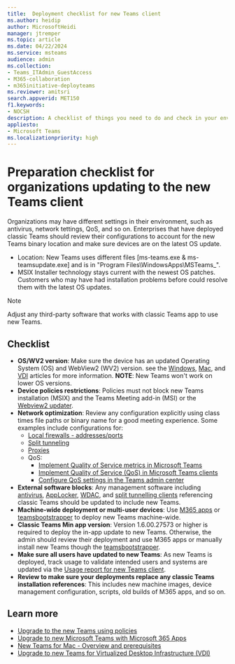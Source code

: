 ```yaml
---
title:  Deployment checklist for new Teams client
ms.author: heidip
author: MicrosoftHeidi
manager: jtremper
ms.topic: article
ms.date: 04/22/2024
ms.service: msteams
audience: admin
ms.collection: 
- Teams_ITAdmin_GuestAccess
- M365-collaboration
- m365initiative-deployteams
ms.reviewer: amitsri
search.appverid: MET150
f1.keywords:
- NOCSH
description: A checklist of things you need to do and check in your environment prior to moving from the classic Teams client to the new Teams client. Helpful for medium and large business specifically.
appliesto: 
- Microsoft Teams
ms.localizationpriority: high
---
```


# Preparation checklist for organizations updating to the new Teams client

Organizations may have different settings in their environment, such as antivirus, network tettings, QoS, and so on. Enterprises that have deployed classic Teams should review their configurations to account for the new Teams binary location and make sure devices are on the latest OS update.

- Location: New Teams uses different files [ms-teams.exe & ms-teamsupdate.exe] and is in "Program Files\WindowsApps\MSTeams_<appversion>\".
- MSIX Installer technology stays current with the newest OS patches. Customers who may have had installation problems before could resolve them with the latest OS updates.

> [!NOTE]
> Adjust any third-party software that works with classic Teams app to use new Teams.

## Checklist

- **OS/WV2 version**: Make sure the device has an updated Operating System (OS) and WebView2 (WV2) version. see the [Windows](new-teams-bulk-install-client.md), [Mac](new-teams-mac-install-prerequisites.md), and [VDI](new-teams-vdi-requirements-deploy.md) articles for more information. **NOTE**: New Teams won't work on lower OS versions.
- **Device policies restrictions**: Policies must not block new Teams installation (MSIX) and the Teams Meeting add-in (MSI)  or the [Webview2 updater](/microsoft-edge/webview2/concepts/enterprise).
- **Network optimization**: Review any configuration explicitly using class times file paths or binary name for a good meeting experience. Some examples include configurations for:
  - [Local firewalls - addresses/ports](/microsoft-365/enterprise/urls-and-ip-address-ranges)
  - [Split tunneling](/microsoft-365/enterprise/microsoft-365-vpn-split-tunnel)
  - [Proxies](/microsoft-365/enterprise/microsoft-365-network-connectivity-principles)
  - QoS:
    - [Implement Quality of Service metrics in Microsoft Teams](QoS-in-Teams.md)
    - [Implement Quality of Service (QoS) in Microsoft Teams clients](QoS-in-Teams-clients.md)
    - [Configure QoS settings in the Teams admin center](meetings-real-time-media-traffic.md)
- **External software blocks**: Any management software including [antivirus](/microsoftteams/troubleshoot/teams-administration/include-exclude-teams-from-antivirus-dlp), [AppLocker](applocker-in-teams.md), [WDAC](https://aka.ms/new-teams-WDAC), and [split tunnelling clients](/microsoft-365/enterprise/microsoft-365-vpn-implement-split-tunnel) referencing classic Teams should be updated to include new Teams.
- **Machine-wide deployment or multi-user devices**: Use [M365 apps](new-teams-deploy-with-m365apps.md) or [teamsbootstrapper](new-teams-bulk-install-client.md) to deploy new Teams machine-wide.
- **Classic Teams Min app version**: Version 1.6.00.27573 or higher is required to deploy the in-app update to new Teams. Otherwise, the admin should review their deployment and use M365 apps or manually install new Teams though the [teamsbootstrapper](new-teams-bulk-install-client.md).
- **Make sure all users have updated to new Teams**: As new Teams is deployed, track usage to validate intended users and systems are updated via the [Usage report for new Teams client](new-teams-usage-report.md).
- **Review to make sure your deployments replace any classic Teams installation references**: This includes new machine images, device management configuration, scripts, old builds of M365 apps, and so on.

## Learn more

- [Upgrade to the new Teams using policies](new-teams-deploy-using-policies.md)
- [Upgrade to new Microsoft Teams with Microsoft 365 Apps](new-teams-deploy-with-m365apps.md)
- [New Teams for Mac - Overview and prerequisites](new-teams-mac-install-prerequisites.md)
- [Upgrade to new Teams for Virtualized Desktop Infrastructure (VDI)](new-teams-vdi-requirements-deploy.md)
